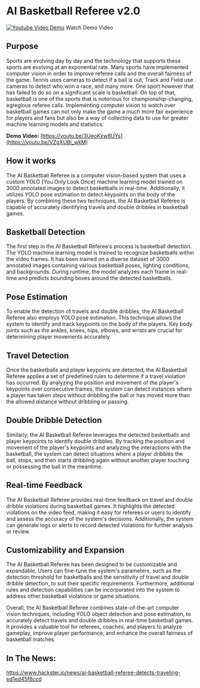 # AI Basketball Referee v2.0

[![Youtube Video Demo](https://img.youtube.com/vi/VZgXUBi_wkM/0.jpg)](https://www.youtube.com/watch?v=VZgXUBi_wkM)
Watch Demo Video

## Purpose
Sports are evolving day by day and the technology that supports these sports are evolving at an exponential rate. Many sports have implemented computer vision in order to improve referee calls and the overall fairness of the game. Tennis uses cameras to detect if a ball is out, Track and Field use cameras to detect who won a race, and many more. One sport however that has failed to do so on a significant scale is basketball. On top of that, basketball is one of the sports that is notorious for championship-changing, egregious referee calls. Implementing computer vision to watch over basketball games can not only make the game a much more fair experience for players and fans but also be a way of collecting data to use for greater machine learning models and statistics.

**Demo Video:** [https://youtu.be/3UeoKxw8UYs](https://youtu.be/VZgXUBi_wkM)

## How it works
The AI Basketball Referee is a computer vision-based system that uses a custom YOLO (You Only Look Once) machine learning model trained on 3000 annotated images to detect basketballs in real-time. Additionally, it utilizes YOLO pose estimation to detect keypoints on the body of the players. By combining these two techniques, the AI Basketball Referee is capable of accurately identifying travels and double dribbles in basketball games.

## Basketball Detection
The first step in the AI Basketball Referee's process is basketball detection. The YOLO machine learning model is trained to recognize basketballs within the video frames. It has been trained on a diverse dataset of 3000 annotated images containing various basketball poses, lighting conditions, and backgrounds. During runtime, the model analyzes each frame in real-time and predicts bounding boxes around the detected basketballs.

## Pose Estimation
To enable the detection of travels and double dribbles, the AI Basketball Referee also employs YOLO pose estimation. This technique allows the system to identify and track keypoints on the body of the players. Key body joints such as the ankles, knees, hips, elbows, and wrists are crucial for determining player movements accurately.

## Travel Detection
Once the basketballs and player keypoints are detected, the AI Basketball Referee applies a set of predefined rules to determine if a travel violation has occurred. By analyzing the position and movement of the player's keypoints over consecutive frames, the system can detect instances where a player has taken steps without dribbling the ball or has moved more than the allowed distance without dribbling or passing.

## Double Dribble Detection
Similarly, the AI Basketball Referee leverages the detected basketballs and player keypoints to identify double dribbles. By tracking the position and movement of the player's keypoints and analyzing the interactions with the basketball, the system can detect situations where a player dribbles the ball, stops, and then starts dribbling again without another player touching or possessing the ball in the meantime.

## Real-time Feedback
The AI Basketball Referee provides real-time feedback on travel and double dribble violations during basketball games. It highlights the detected violations on the video feed, making it easy for referees or users to identify and assess the accuracy of the system's decisions. Additionally, the system can generate logs or alerts to record detected violations for further analysis or review.

## Customizability and Expansion
The AI Basketball Referee has been designed to be customizable and expandable. Users can fine-tune the system's parameters, such as the detection threshold for basketballs and the sensitivity of travel and double dribble detection, to suit their specific requirements. Furthermore, additional rules and detection capabilities can be incorporated into the system to address other basketball violations or game situations.

Overall, the AI Basketball Referee combines state-of-the-art computer vision techniques, including YOLO object detection and pose estimation, to accurately detect travels and double dribbles in real-time basketball games. It provides a valuable tool for referees, coaches, and players to analyze gameplay, improve player performance, and enhance the overall fairness of basketball matches.

## In The News:
https://www.hackster.io/news/ai-basketball-referee-detects-traveling-ed1ed45f8ccd
